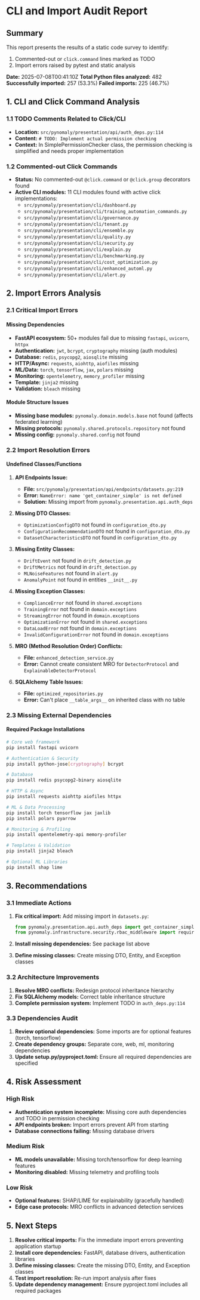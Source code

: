 # CLI and Import Audit Report

## Summary

This report presents the results of a static code survey to identify:
1. Commented-out or `click.command` lines marked as TODO
2. Import errors raised by pytest and static analysis

**Date:** 2025-07-08T00:41:10Z
**Total Python files analyzed:** 482
**Successfully imported:** 257 (53.3%)
**Failed imports:** 225 (46.7%)

## 1. CLI and Click Command Analysis

### 1.1 TODO Comments Related to Click/CLI
- **Location:** `src/pynomaly/presentation/api/auth_deps.py:114`
- **Content:** `# TODO: Implement actual permission checking`
- **Context:** In SimplePermissionChecker class, the permission checking is simplified and needs proper implementation

### 1.2 Commented-out Click Commands
- **Status:** No commented-out `@click.command` or `@click.group` decorators found
- **Active CLI modules:** 11 CLI modules found with active click implementations:
  - `src/pynomaly/presentation/cli/dashboard.py`
  - `src/pynomaly/presentation/cli/training_automation_commands.py`
  - `src/pynomaly/presentation/cli/governance.py`
  - `src/pynomaly/presentation/cli/tenant.py`
  - `src/pynomaly/presentation/cli/ensemble.py`
  - `src/pynomaly/presentation/cli/quality.py`
  - `src/pynomaly/presentation/cli/security.py`
  - `src/pynomaly/presentation/cli/explain.py`
  - `src/pynomaly/presentation/cli/benchmarking.py`
  - `src/pynomaly/presentation/cli/cost_optimization.py`
  - `src/pynomaly/presentation/cli/enhanced_automl.py`
  - `src/pynomaly/presentation/cli/alert.py`

## 2. Import Errors Analysis

### 2.1 Critical Import Errors

#### Missing Dependencies
- **FastAPI ecosystem:** 50+ modules fail due to missing `fastapi`, `uvicorn`, `httpx`
- **Authentication:** `jwt`, `bcrypt`, `cryptography` missing (auth modules)
- **Database:** `redis`, `psycopg2`, `aiosqlite` missing
- **HTTP/Async:** `requests`, `aiohttp`, `aiofiles` missing
- **ML/Data:** `torch`, `tensorflow`, `jax`, `polars` missing
- **Monitoring:** `opentelemetry`, `memory_profiler` missing
- **Template:** `jinja2` missing
- **Validation:** `bleach` missing

#### Module Structure Issues
- **Missing base modules:** `pynomaly.domain.models.base` not found (affects federated learning)
- **Missing protocols:** `pynomaly.shared.protocols.repository` not found
- **Missing config:** `pynomaly.shared.config` not found

### 2.2 Import Resolution Errors

#### Undefined Classes/Functions
1. **API Endpoints Issue:**
   - **File:** `src/pynomaly/presentation/api/endpoints/datasets.py:219`
   - **Error:** `NameError: name 'get_container_simple' is not defined`
   - **Solution:** Missing import from `pynomaly.presentation.api.auth_deps`

2. **Missing DTO Classes:**
   - `OptimizationConfigDTO` not found in `configuration_dto.py`
   - `ConfigurationRecommendationDTO` not found in `configuration_dto.py`
   - `DatasetCharacteristicsDTO` not found in `configuration_dto.py`

3. **Missing Entity Classes:**
   - `DriftEvent` not found in `drift_detection.py`
   - `DriftMetrics` not found in `drift_detection.py`
   - `MLNoiseFeatures` not found in `alert.py`
   - `AnomalyPoint` not found in entities `__init__.py`

4. **Missing Exception Classes:**
   - `ComplianceError` not found in `shared.exceptions`
   - `TrainingError` not found in `domain.exceptions`
   - `StreamingError` not found in `domain.exceptions`
   - `OptimizationError` not found in `shared.exceptions`
   - `DataLoadError` not found in `domain.exceptions`
   - `InvalidConfigurationError` not found in `domain.exceptions`

5. **MRO (Method Resolution Order) Conflicts:**
   - **File:** `enhanced_detection_service.py`
   - **Error:** Cannot create consistent MRO for `DetectorProtocol` and `ExplainableDetectorProtocol`

6. **SQLAlchemy Table Issues:**
   - **File:** `optimized_repositories.py`
   - **Error:** Can't place `__table_args__` on inherited class with no table

### 2.3 Missing External Dependencies

#### Required Package Installations
```bash
# Core web framework
pip install fastapi uvicorn

# Authentication & Security
pip install python-jose[cryptography] bcrypt

# Database
pip install redis psycopg2-binary aiosqlite

# HTTP & Async
pip install requests aiohttp aiofiles httpx

# ML & Data Processing
pip install torch tensorflow jax jaxlib
pip install polars pyarrow

# Monitoring & Profiling
pip install opentelemetry-api memory-profiler

# Templates & Validation
pip install jinja2 bleach

# Optional ML Libraries
pip install shap lime
```

## 3. Recommendations

### 3.1 Immediate Actions
1. **Fix critical import:** Add missing import in `datasets.py`:
   ```python
   from pynomaly.presentation.api.auth_deps import get_container_simple
   from pynomaly.infrastructure.security.rbac_middleware import require_permissions, CommonPermissions
   ```

2. **Install missing dependencies:** See package list above

3. **Define missing classes:** Create missing DTO, Entity, and Exception classes

### 3.2 Architecture Improvements
1. **Resolve MRO conflicts:** Redesign protocol inheritance hierarchy
2. **Fix SQLAlchemy models:** Correct table inheritance structure
3. **Complete permission system:** Implement TODO in `auth_deps.py:114`

### 3.3 Dependencies Audit
1. **Review optional dependencies:** Some imports are for optional features (torch, tensorflow)
2. **Create dependency groups:** Separate core, web, ml, monitoring dependencies
3. **Update setup.py/pyproject.toml:** Ensure all required dependencies are specified

## 4. Risk Assessment

### High Risk
- **Authentication system incomplete:** Missing core auth dependencies and TODO in permission checking
- **API endpoints broken:** Import errors prevent API from starting
- **Database connections failing:** Missing database drivers

### Medium Risk
- **ML models unavailable:** Missing torch/tensorflow for deep learning features
- **Monitoring disabled:** Missing telemetry and profiling tools

### Low Risk
- **Optional features:** SHAP/LIME for explainability (gracefully handled)
- **Edge case protocols:** MRO conflicts in advanced detection services

## 5. Next Steps

1. **Resolve critical imports:** Fix the immediate import errors preventing application startup
2. **Install core dependencies:** FastAPI, database drivers, authentication libraries
3. **Define missing classes:** Create the missing DTO, Entity, and Exception classes
4. **Test import resolution:** Re-run import analysis after fixes
5. **Update dependency management:** Ensure pyproject.toml includes all required packages
